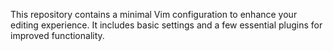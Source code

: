 This repository contains a minimal Vim configuration to enhance your editing experience. It includes basic settings and a few essential plugins for improved functionality.
